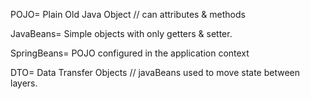 
POJO= Plain Old Java Object // can attributes & methods
		
JavaBeans= Simple objects with only getters & setter.


SpringBeans= POJO configured in the application context

DTO= Data Transfer Objects  // javaBeans used to move state between layers.
